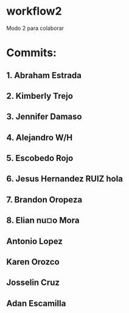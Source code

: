 # workflow2

Modo 2 para colaborar

# Commits:

## 1. Abraham Estrada

## 2. Kimberly Trejo

## 3. Jennifer Damaso

## 4. Alejandro W/H

## 5. Escobedo Rojo

## 6. Jesus Hernandez RUIZ hola

## 7. Brandon Oropeza

## 8. Elian nu¤o Mora

## Antonio Lopez

## Karen Orozco

## Josselin Cruz

## Adan Escamilla
